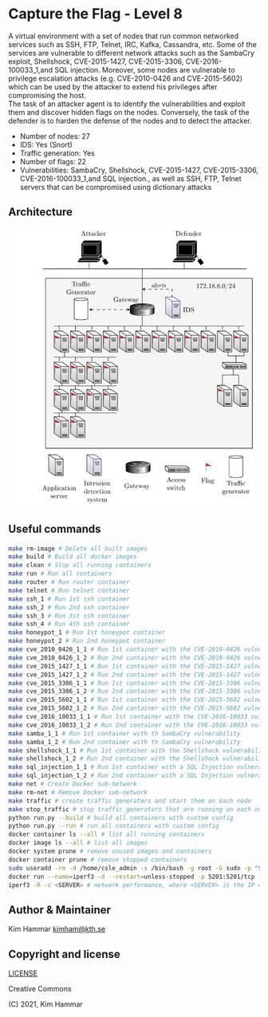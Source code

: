 # Capture the Flag - Level 8

A virtual environment with a set of nodes that run common networked services such as SSH, FTP, Telnet, IRC, Kafka, 
Cassandra, etc. Some of the services are vulnerable to different network attacks such as the SambaCry exploit, Shellshock, CVE-2015-1427, CVE-2015-3306, CVE-2016-100033_1,and SQL injection. 
Moreover, some nodes are vulnerable to privilege escalation attacks (e.g. CVE-2010-0426 and CVE-2015-5602) which can be used by the attacker to extend his privileges after compromising the host.    
The task of an attacker agent is to identify the vulnerabilities and exploit them and discover hidden flags
on the nodes. Conversely, the task of the defender is to harden the defense of the nodes and to detect the 
attacker. 

- Number of nodes: 27
- IDS: Yes (Snort)
- Traffic generation: Yes
- Number of flags: 22
- Vulnerabilities: SambaCry, Shellshock, CVE-2015-1427, CVE-2015-3306, CVE-2016-100033_1,and SQL injection., as well as SSH, FTP, Telnet servers that can be compromised using dictionary attacks

## Architecture

<p align="center">
<img src="env.png" width="600">
</p>

## Useful commands

```bash
make rm-image # Delete all built images
make build # Build all docker images
make clean # Stop all running containers
make run # Run all containers
make router # Run router container
make telnet # Run telnet container
make ssh_1 # Run 1st ssh container
make ssh_2 # Run 2nd ssh container
make ssh_3 # Run 3st ssh container
make ssh_4 # Run 4th ssh container
make honeypot_1 # Run 1st honeypot container
make honeypot_2 # Run 2nd honeypot container
make cve_2010_0426_1_1 # Run 1st container with the CVE-2010-0426 vulnerability
make cve_2010_0426_1_2 # Run 2nd container with the CVE-2010-0426 vulnerability
make cve_2015_1427_1_1 # Run 1st container with the CVE-2015-1427 vulnerability
make cve_2015_1427_1_2 # Run 2nd container with the CVE-2015-1427 vulnerability
make cve_2015_3306_1_1 # Run 1st container with the CVE-2015-3306 vulnerability
make cve_2015_3306_1_2 # Run 2nd container with the CVE-2015-3306 vulnerability
make cve_2015_5602_1_1 # Run 1st container with the CVE-2015-5602 vulnerability
make cve_2015_5602_1_2 # Run 2nd container with the CVE-2015-5602 vulnerability
make cve_2016_10033_1_1 # Run 1st container with the CVE-2016-10033 vulnerability
make cve_2016_10033_1_2 # Run 2nd container with the CVE-2016-10033 vulnerability
make samba_1_1 # Run 1st container with th SambaCry vulnerability
make samba_1_2 # Run 2nd container with th SambaCry vulnerability
make shellshock_1_1 # Run 1st container with the Shellshock vulnerability
make shellshock_1_2 # Run 2nd container with the Shellshock vulnerability
make sql_injection_1_1 # Run 1st container with a SQL Injection vulnerability
make sql_injection_1_2 # Run 2nd container with a SQL Injection vulnerability 
make net # Create Docker sub-network
make rm-net # Remove Docker sub-network
make traffic # create traffic generators and start them on each node
make stop_traffic # stop traffic_generators that are running on each node
python run.py --build # build all containers with custom config
python run.py --run # run all containers with custom config
docker container ls --all # list all running containers
docker image ls --all # list all images
docker system prune # remove unused images and containers
docker container prune # remove stopped containers
sudo useradd -rm -d /home/csle_admin -s /bin/bash -g root -G sudo -p "$(openssl passwd -1 'csle@admin-pw_191')" csle_admin
docker run --name=iperf3 -d --restart=unless-stopped -p 5201:5201/tcp -p 5201:5201/udp mlabbe/iperf3 # Start the iperf server on the host
iperf3 -R -c <SERVER> # network performance, where <SERVER> is the IP where the iperf server is running e.g. the host 172.31.212.92   
```

## Author & Maintainer

Kim Hammar <kimham@kth.se>

## Copyright and license

[LICENSE](../../../../../../../LICENSE.md)

Creative Commons

(C) 2021, Kim Hammar